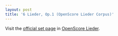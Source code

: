 ```yaml
---
layout: post
title: '6 Lieder, Op.1 (OpenScore Lieder Corpus)'
---
```


Visit the [official set page] in [OpenScore Lieder].

[official set page]: https://musescore.com/openscore-lieder-corpus/sets/5004627
[OpenScore Lieder]: https://musescore.com/openscore-lieder-corpus

